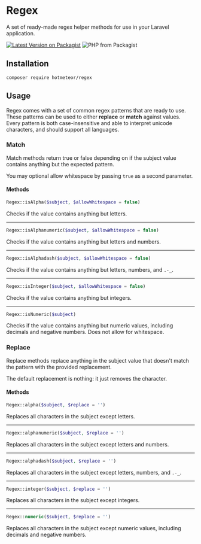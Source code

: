 # Regex

A set of ready-made regex helper methods for use in your Laravel application.

[![Latest Version on Packagist](https://img.shields.io/packagist/vpre/hotmeteor/regex.svg?style=flat-square)](https://packagist.org/packages/hotmeteor/regex)
![PHP from Packagist](https://img.shields.io/packagist/php-v/hotmeteor/regex)

## Installation

```shell
composer require hotmeteor/regex
```

## Usage

Regex comes with a set of common regex patterns that are ready to use. These patterns can be used to either **replace** or **match** against values. Every pattern is both case-insensitive and able to interpret unicode characters, and should support all languages.

### Match

Match methods return true or false depending on if the subject value contains anything but the expected pattern. 

You may optional allow whitespace by passing `true` as a second parameter.

#### Methods
```php
Regex::isAlpha($subject, $allowWhitespace = false)
``` 
Checks if the value contains anything but letters.

***

```php
Regex::isAlphanumeric($subject, $allowWhitespace = false)
``` 
Checks if the value contains anything but letters and numbers.

***

```php
Regex::isAlphadash($subject, $allowWhitespace = false)
``` 
Checks if the value contains anything but letters, numbers, and `.-_`.

***

```php
Regex::isInteger($subject, $allowWhitespace = false)
``` 
Checks if the value contains anything but integers.

***

```php
Regex::isNumeric($subject)
``` 
Checks if the value contains anything but numeric values, including decimals and negative numbers. Does not allow for whitespace.


### Replace

Replace methods replace anything in the subject value that doesn't match the pattern with the provided replacement.

The default replacement is nothing: it just removes the character.

#### Methods
```php
Regex::alpha($subject, $replace = '')
``` 
Replaces all characters in the subject except letters.

***

```php
Regex::alphanumeric($subject, $replace = '')
``` 
Replaces all characters in the subject except letters and numbers.

***

```php
Regex::alphadash($subject, $replace = '')
``` 
Replaces all characters in the subject except letters, numbers, and `.-_`.

***

```php
Regex::integer($subject, $replace = '')
``` 
Replaces all characters in the subject except integers.

***

```php
Regex::numeric($subject, $replace = '')
``` 
Replaces all characters in the subject except numeric values, including decimals and negative numbers.
 
